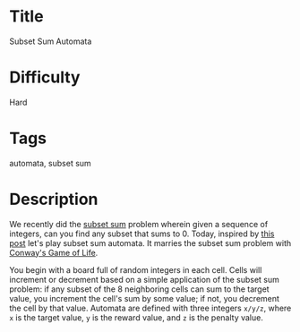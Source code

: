 # Title

Subset Sum Automata

# Difficulty

Hard

# Tags

automata, subset sum

# Description

We recently did the [subset sum](https://www.reddit.com/r/dailyprogrammer/comments/68oda5/20170501_challenge_313_easy_subset_sum/) problem wherein given a sequence of integers, can you find any subset that sums to 0. Today, inspired by [this post](https://thquinn.github.io/projects/automaton.html) let's play subset sum automata. It marries the subset sum problem with [Conway's Game of Life](https://www.reddit.com/r/dailyprogrammer/comments/271xyp/622014_challenge_165_easy_ascii_game_of_life/). 

You begin with a board full of random integers in each cell. Cells will increment or decrement based on a simple application of the subset sum problem: if any subset of the 8 neighboring cells can sum to the target value, you increment the cell's sum by some value; if not, you decrement the cell by that value. Automata are defined with three integers `x/y/z`, where `x` is the target value, `y` is the reward value, and `z` is the penalty value. 
